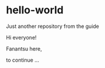 # hello-world

Just another repository from the guide

Hi everyone!

Fanantsu here, 

to continue ...
